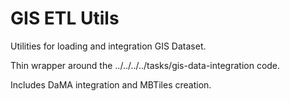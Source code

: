 # GIS ETL Utils

Utilities for loading and integration GIS Dataset.

Thin wrapper around the ../../../../tasks/gis-data-integration code.

Includes DaMA integration and MBTiles creation.

